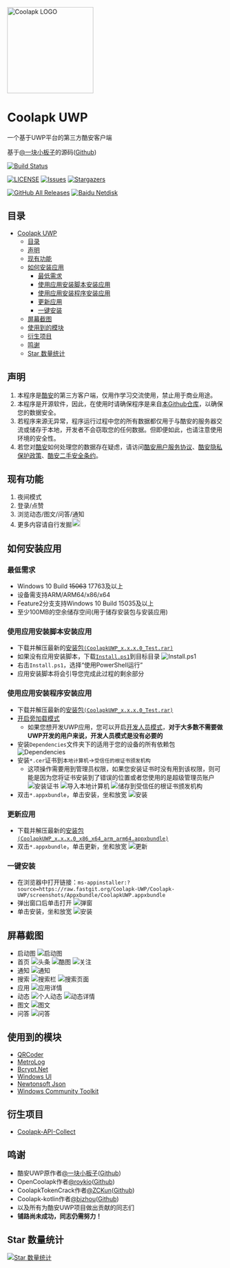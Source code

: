 <img alt="Coolapk LOGO" src="./logo3.png" width="200px" />

# Coolapk UWP
一个基于UWP平台的第三方酷安客户端

基于[@一块小板子](http://www.coolapk.com/u/695942 "一块小板子")的源码([Github](https://github.com/oboard/CoolApk-UWP "oboard"))

[![Build Status](https://dev.azure.com/wherewhere/Coolapk-UWP/_apis/build/status/Coolapk-UWP.Coolapk-UWP?branchName=dev-where)](https://dev.azure.com/wherewhere/Coolapk-UWP/_build/latest?definitionId=2&branchName=dev-where)

[![LICENSE](https://img.shields.io/github/license/Coolapk-UWP/Coolapk-UWP.svg?label=License&style=flat-square)](https://github.com/Coolapk-UWP/Coolapk-UWP/blob/master/LICENSE "LICENSE")
[![Issues](https://img.shields.io/github/issues/Coolapk-UWP/Coolapk-UWP.svg?label=Issues&style=flat-square)](https://github.com/Coolapk-UWP/Coolapk-UWP/issues "Issues")
[![Stargazers](https://img.shields.io/github/stars/Coolapk-UWP/Coolapk-UWP.svg?label=Stars&style=flat-square)](https://github.com/Coolapk-UWP/Coolapk-UWP/stargazers "Stargazers")

[![GitHub All Releases](https://img.shields.io/github/downloads/Coolapk-UWP/Coolapk-UWP/total.svg?label=DOWNLOAD&logo=github&style=for-the-badge)](https://github.com/Coolapk-UWP/Coolapk-UWP/releases/latest "GitHub All Releases")
[![Baidu Netdisk](https://img.shields.io/badge/download-%e5%af%86%e7%a0%81%ef%bc%9alIIl-magenta.svg?label=%e4%b8%8b%e8%bd%bd&logo=baidu&style=for-the-badge)](https://pan.baidu.com/s/1Wjy-CUfjm0sOHCKLwQEALQ "Baidu Netdisk")

## 目录
- [Coolapk UWP](#coolapk-uwp)
  - [目录](#目录)
  - [声明](#声明)
  - [现有功能](#现有功能)
  - [如何安装应用](#如何安装应用)
    - [最低需求](#最低需求)
    - [使用应用安装脚本安装应用](#使用应用安装脚本安装应用)
    - [使用应用安装程序安装应用](#使用应用安装程序安装应用)
    - [更新应用](#更新应用)
    - [一键安装](#一键安装)
  - [屏幕截图](#屏幕截图)
  - [使用到的模块](#使用到的模块)
  - [衍生项目](#衍生项目)
  - [鸣谢](#鸣谢)
  - [Star 数量统计](#star-数量统计)

## 声明
1. 本程序是[酷安](https://coolapk.com)的第三方客户端，仅用作学习交流使用，禁止用于商业用途。
2. 本程序是开源软件，因此，在使用时请确保程序是来自[本Github仓库](https://github.com/Coolapk-UWP/Coolapk-UWP)，以确保您的数据安全。
3. 若程序来源无异常，程序运行过程中您的所有数据都仅用于与酷安的服务器交流或储存于本地，开发者不会窃取您的任何数据。但即便如此，也请注意使用环境的安全性。
4. 若您对[酷安](https://coolapk.com)如何处理您的数据存在疑虑，请访问[酷安用户服务协议](https://m.coolapk.com/mp/user/agreement)、[酷安隐私保护政策](https://m.coolapk.com/mp/user/privacy)、[酷安二手安全条约](https://m.coolapk.com/mp/user/ershouAgreement)。

## 现有功能
1. 夜间模式
2. 登录/点赞
3. 浏览动态/图文/问答/通知
4. 更多内容请自行发掘<img alt="流汗滑稽" src="./CoolapkUWP/CoolapkUWP/Assets/Emoji/(流汗滑稽.png" width="20px" />

## 如何安装应用
### 最低需求
- Windows 10 Build ~~15063~~ 17763及以上
- 设备需支持ARM/ARM64/x86/x64
- Feature2分支支持Windows 10 Build 15035及以上
- 至少100MB的空余储存空间(用于储存安装包与安装应用)

### 使用应用安装脚本安装应用
- 下载并解压最新的[安装包`(CoolapkUWP_x.x.x.0_Test.rar)`](https://github.com/Coolapk-UWP/Coolapk-UWP/releases/latest "下载安装包")
- 如果没有应用安装脚本，下载[`Install.ps1`](Install.ps1)到目标目录
![Install.ps1](Images/Guides/Snipaste_2019-10-12_22-49-11.png)
- 右击`Install.ps1`，选择“使用PowerShell运行”
- 应用安装脚本将会引导您完成此过程的剩余部分

### 使用应用安装程序安装应用
- 下载并解压最新的[安装包`(CoolapkUWP_x.x.x.0_Test.rar)`](https://github.com/Coolapk-UWP/Coolapk-UWP/releases/latest "下载安装包")
- [开启旁加载模式](https://www.windowscentral.com/how-enable-windows-10-sideload-apps-outside-store)
  - 如果您想开发UWP应用，您可以开启[开发人员模式](https://docs.microsoft.com/zh-cn/windows/uwp/get-started/enable-your-device-for-development)，**对于大多数不需要做UWP开发的用户来说，开发人员模式是没有必要的**
- 安装`Dependencies`文件夹下的适用于您的设备的所有依赖包
![Dependencies](Images/Guides/Snipaste_2019-10-13_15-51-33.png)
- 安装`*.cer`证书到`本地计算机`→`受信任的根证书颁发机构`
  - 这项操作需要用到管理员权限，如果您安装证书时没有用到该权限，则可能是因为您将证书安装到了错误的位置或者您使用的是超级管理员账户
  ![安装证书](Images/Guides/Snipaste_2019-10-12_22-46-37.png)
  ![导入本地计算机](Images/Guides/Snipaste_2019-10-19_15-28-58.png)
  ![储存到受信任的根证书颁发机构](Images/Guides/Snipaste_2019-10-20_23-36-44.png)
- 双击`*.appxbundle`，单击安装，坐和放宽
![安装](Images/Guides/Snipaste_2019-10-13_12-42-40.png)

### 更新应用
- 下载并解压最新的[安装包`(CoolapkUWP_x.x.x.0_x86_x64_arm_arm64.appxbundle)`](https://github.com/Coolapk-UWP/Coolapk-UWP/releases/latest "下载安装包")
- 双击`*.appxbundle`，单击更新，坐和放宽
![更新](Images/Guides/Snipaste_2019-10-13_16-01-09.png)

### 一键安装
- 在浏览器中打开链接：`ms-appinstaller:?source=https://raw.fastgit.org/Coolapk-UWP/Coolapk-UWP/screenshots/Appxbundle/CoolapkUWP.appxbundle`
- 弹出窗口后单击打开
![弹窗](Images/Guides/Snipaste_2021-03-05_22-26-31.png)
- 单击安装，坐和放宽
![安装](Images/Guides/Snipaste_2019-10-13_12-42-40.png)

## 屏幕截图
- 启动图
![启动图](Images/Screenshots/Snipaste_2023-01-28_22-02-42.png)
- 首页
![头条](Images/Screenshots/Snipaste_2023-01-28_22-03-45.png)
![酷图](Images/Screenshots/Snipaste_2021-08-06_09-06-13.png)
![关注](Images/Screenshots/Snipaste_2023-01-28_22-04-18.png)
- 通知
![通知](Images/Screenshots/Snipaste_2023-01-28_22-04-50.png)
- 搜索
![搜索栏](Images/Screenshots/Snipaste_2021-08-06_09-13-19.png)
![搜索页面](Images/Screenshots/Snipaste_2023-01-28_22-05-52.png)
- 应用
![应用详情](Images/Screenshots/Snipaste_2021-08-06_09-17-06.png)
- 动态
![个人动态](Images/Screenshots/Snipaste_2023-01-28_22-06-53.png)
![动态详情](Images/Screenshots/Snipaste_2023-01-28_22-07-18.png)
- 图文
![图文](Images/Screenshots/Snipaste_2023-01-28_22-08-58.png)
- 问答
![问答](Images/Screenshots/Snipaste_2023-01-28_22-08-14.png)

## 使用到的模块
- [QRCoder](https://github.com/codebude/QRCoder)
- [MetroLog](https://github.com/novotnyllc/MetroLog)
- [Bcrypt.Net](https://github.com/BcryptNet/bcrypt.net)
- [Windows UI](https://github.com/microsoft/microsoft-ui-xaml "Windows UI")
- [Newtonsoft Json](https://www.newtonsoft.com/json)
- [Windows Community Toolkit](https://github.com/CommunityToolkit/WindowsCommunityToolkit "Windows Community Toolkit")

## 衍生项目
- [Coolapk-API-Collect](https://github.com/wherewhere/Coolapk-API-Collect "Coolapk-API-Collect")

## 鸣谢
- 酷安UWP原作者[@一块小板子](http://www.coolapk.com/u/695942 "一块小板子")([Github](https://github.com/oboard "oboard"))
- OpenCoolapk作者[@roykio](http://www.coolapk.com/u/703542 "roykio")([Github](https://github.com/roykio "roykio"))
- CoolapkTokenCrack作者[@ZCKun](http://www.coolapk.com/u/654147 "ZCKun")([Github](https://github.com/ZCKun "0x2h"))
- Coolapk-kotlin作者[@bjzhou](http://www.coolapk.com/u/528097 "bjzhou")([Github](https://github.com/bjzhou "hinnka"))
- 以及所有为酷安UWP项目做出贡献的同志们
- **铺路尚未成功，同志仍需努力！**

## Star 数量统计
[![Star 数量统计](https://starchart.cc/Coolapk-UWP/Coolapk-UWP.svg)](https://starchart.cc/Coolapk-UWP/Coolapk-UWP "Star 数量统计")
